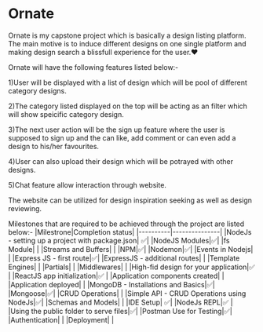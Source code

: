 # Ornate
Ornate is my capstone project which is basically a design listing platform. The main motive is to induce different designs on one single platform and making design search a blissfull experience for the user.❤️ 

Ornate will have the following features listed below:-

  1)User will be displayed with a list of design which will be pool of different category designs.

  2)The category listed displayed on the top will be acting as an filter which will show speicific category design.

  3)The next user action will be the sign up feature where the user is supposed to sign up and the can like, add comment or can even add a design to his/her favourites.

  4)User can also upload their design which will be potrayed with other designs.

  5)Chat feature allow interaction through website.


The website can be utilized for design inspiration seeking as well as design reviewing.

Milestones that are required to be achieved through the project are listed below:-
|Milestrone|Completion status|
|----------|---------------|
|NodeJs - setting up a project with package.json| ✅|
|NodeJS Modules|✅|
|fs Module| |
|Streams and Buffers| |
|NPM|✅|
|Nodemon|✅|
|Events in Nodejs| |
|Express JS - first route|✅|
|ExpressJS - additional routes| |
|Template Engines| |
|Partials| |
|Middlewares| |
|High-fid design for your application|✅ |
|ReactJS app initialization|✅ |
|Application components created| |
|Application deployed| | 
|MongoDB - Installations and Basics|✅|
|Mongoose|✅|
|CRUD Operations| |
|Simple API - CRUD Operations using NodeJs|✅|
|Schemas and Models| |
|IDE Setup| ✅|
|NodeJs REPL|✅ |
|Using the public folder to serve files|✅|
|Postman Use for Testing|✅|
|Authentication| |
|Deployment| |
    
 
